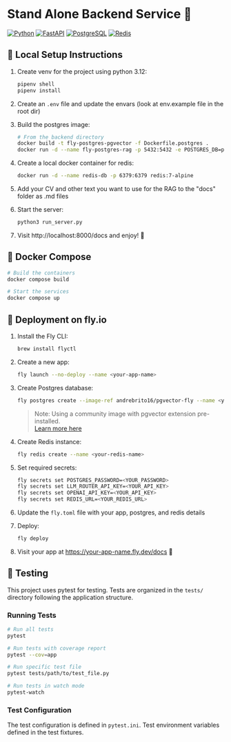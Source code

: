 # Stand Alone Backend Service 🔧

[![Python](https://img.shields.io/badge/Python-3.12-blue?style=for-the-badge&logo=python)](https://www.python.org/)
[![FastAPI](https://img.shields.io/badge/FastAPI-005571?style=for-the-badge&logo=fastapi)](https://fastapi.tiangolo.com/)
[![PostgreSQL](https://img.shields.io/badge/PostgreSQL-316192?style=for-the-badge&logo=postgresql&logoColor=white)](https://www.postgresql.org/)
[![Redis](https://img.shields.io/badge/Redis-DC382D?style=for-the-badge&logo=redis&logoColor=white)](https://redis.io/)

## 🚀 Local Setup Instructions

1. Create venv for the project using python 3.12:
   ```bash
   pipenv shell
   pipenv install
   ```
2. Create an `.env` file and update the envars (look at env.example file in the root dir)

3. Build the postgres image:
   ```bash
   # From the backend directory
   docker build -t fly-postgres-pgvector -f Dockerfile.postgres .
   docker run -d --name fly-postgres-rag -p 5432:5432 -e POSTGRES_DB=pgdb -e POSTGRES_USER=pguser -e POSTGRES_PASSWORD=docker fly-postgres-pgvector
   ```

4. Create a local docker container for redis:
   ```bash
   docker run -d --name redis-db -p 6379:6379 redis:7-alpine
   ```

5. Add your CV and other text you want to use for the RAG to the "docs" folder as .md files

6. Start the server:
   ```bash
   python3 run_server.py
   ```

7. Visit http://localhost:8000/docs and enjoy! 🎉

## 🐳 Docker Compose

```bash
# Build the containers
docker compose build

# Start the services
docker compose up
```

## 🚀 Deployment on fly.io

1. Install the Fly CLI:
   ```bash
   brew install flyctl
   ```

2. Create a new app:
   ```bash
   fly launch --no-deploy --name <your-app-name>
   ```

3. Create Postgres database:
   ```bash
   fly postgres create --image-ref andrebrito16/pgvector-fly --name <your-db-name>
   ```
   > Note: Using a community image with pgvector extension pre-installed.  
   > [Learn more here](https://andrefbrito.medium.com/how-to-add-pgvector-support-on-fly-io-postgres-35b2ca039ab8)

4. Create Redis instance:
   ```bash
   fly redis create --name <your-redis-name>
   ```

5. Set required secrets:
   ```bash
   fly secrets set POSTGRES_PASSWORD=<YOUR_PASSWORD>
   fly secrets set LLM_ROUTER_API_KEY=<YOUR_API_KEY>
   fly secrets set OPENAI_API_KEY=<YOUR_API_KEY>
   fly secrets set REDIS_URL=<YOUR_REDIS_URL>
   ```

6. Update the `fly.toml` file with your app, postgres, and redis details

7. Deploy:
   ```bash
   fly deploy
   ```

8. Visit your app at https://your-app-name.fly.dev/docs 🎉

## 🧪 Testing

This project uses pytest for testing. Tests are organized in the `tests/` directory following the application structure.

### Running Tests

```bash
# Run all tests
pytest

# Run tests with coverage report
pytest --cov=app

# Run specific test file
pytest tests/path/to/test_file.py

# Run tests in watch mode
pytest-watch
```

### Test Configuration

The test configuration is defined in `pytest.ini`. Test environment variables defined in the test fixtures.


